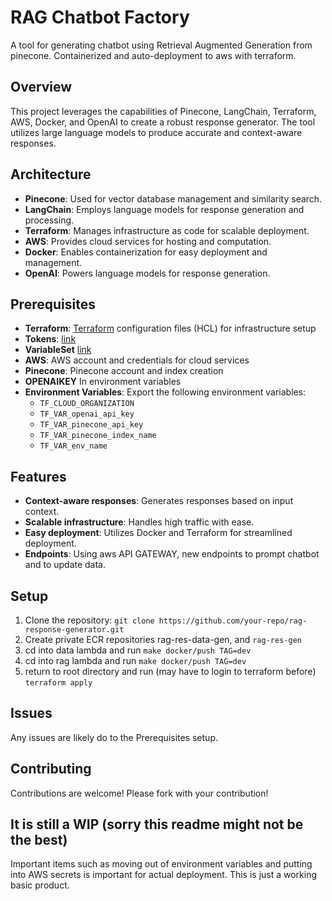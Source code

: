 # RAG Chatbot Factory

A tool for generating chatbot using Retrieval Augmented Generation from pinecone. Containerized and auto-deployment to aws with terraform. 


## Overview

This project leverages the capabilities of Pinecone, LangChain, Terraform, AWS, Docker, and OpenAI to create a robust response generator. The tool utilizes large language models to produce accurate and context-aware responses.

## Architecture

* **Pinecone**: Used for vector database management and similarity search.
* **LangChain**: Employs language models for response generation and processing.
* **Terraform**: Manages infrastructure as code for scalable deployment.
* **AWS**: Provides cloud services for hosting and computation.
* **Docker**: Enables containerization for easy deployment and management.
* **OpenAI**: Powers language models for response generation.

## Prerequisites

* **Terraform**: [Terraform](https://developer.hashicorp.com/terraform/tutorials/aws-get-started/install-cli) configuration files (HCL) for infrastructure setup
* **Tokens**: [link](https://developer.hashicorp.com/terraform/tutorials/cloud-get-started/cloud-login)
* **VariableSet** [link](https://developer.hashicorp.com/terraform/tutorials/cloud-get-started/cloud-create-variable-set)
* **AWS**: AWS account and credentials for cloud services
* **Pinecone**: Pinecone account and index creation
* **OPENAIKEY** In environment variables
* **Environment Variables**: Export the following environment variables:
	+ `TF_CLOUD_ORGANIZATION`
	+ `TF_VAR_openai_api_key`
	+ `TF_VAR_pinecone_api_key`
	+ `TF_VAR_pinecone_index_name`
	+ `TF_VAR_env_name`

## Features

* **Context-aware responses**: Generates responses based on input context.
* **Scalable infrastructure**: Handles high traffic with ease.
* **Easy deployment**: Utilizes Docker and Terraform for streamlined deployment.
* **Endpoints**: Using aws API GATEWAY, new endpoints to prompt chatbot and to update data. 

## Setup

1. Clone the repository: `git clone https://github.com/your-repo/rag-response-generator.git`
2. Create private ECR repositories rag-res-data-gen, and `rag-res-gen`
3. cd into data lambda and run `make docker/push TAG=dev`
4. cd into rag lambda and run `make docker/push TAG=dev`
5. return to root directory and run (may have to login to terraform before) `terraform apply`

## Issues
Any issues are likely do to the Prerequisites setup. 

## Contributing

Contributions are welcome! Please fork with your contribution!

## It is still a WIP (sorry this readme might not be the best)

Important items such as moving out of environment variables and putting into AWS secrets is important for actual deployment. This is just a working basic product. 
